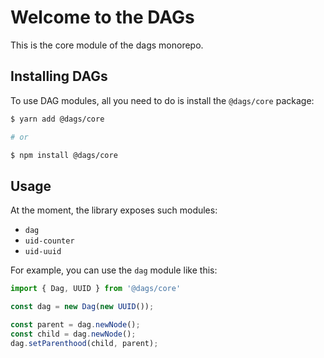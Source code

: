 # Welcome to the DAGs

This is the core module of the dags monorepo.


## Installing DAGs

To use DAG modules, all you need to do is install the `@dags/core` package:

```sh
$ yarn add @dags/core

# or

$ npm install @dags/core
```

## Usage

At the moment, the library exposes such modules:

- `dag`
- `uid-counter`
- `uid-uuid`

For example, you can use the `dag` module like this:

```ts
import { Dag, UUID } from '@dags/core'

const dag = new Dag(new UUID());

const parent = dag.newNode();
const child = dag.newNode();
dag.setParenthood(child, parent);
```
